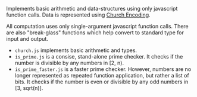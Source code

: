 Implements basic arithmetic and data-structures using only javascript function
calls. Data is represented using
[Church Encoding](https://en.wikipedia.org/wiki/Church_encoding).

All computation uses only single-argument javascript function calls. There are
also "break-glass" functions which help convert to standard type for input and
output.

* `church.js` implements basic arithmetic and types.
* `is_prime.js` is a consise, stand-alone prime checker. It checks if the number
   is divisible by any numbers in \[2, n).
* `is_prime_faster.js` is a faster prime checker. However, numbers are no longer
  represented as repeated function application, but rather a list of bits. It
  checks if the number is even or divisible by any odd numbers in \[3, sqrt(n)\].
